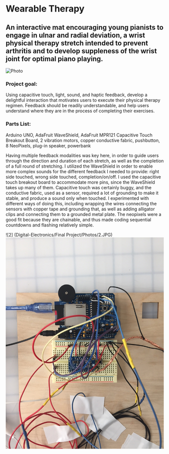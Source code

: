 # Wearable Therapy

## An interactive mat encouraging young pianists to engage in ulnar and radial deviation, a wrist physical therapy stretch intended to prevent arthritis and to develop suppleness of the wrist joint for optimal piano playing.

![Photo](Photos/V1.jpg)

### Project goal: 
Using capacitive touch, light, sound, and haptic feedback, develop a delightful interaction that motivates users to execute their physical therapy regimen. Feedback should be readily understandable, and help users understand where they are in the process of completing their exercises. 

### Parts List: 
Arduino UNO, AdaFruit WaveShield, AdaFruit MPR121 Capacitive Touch Breakout Board, 2 vibration motors, copper conductive fabric, pushbutton, 8 NeoPixels, plug-in speaker, powerbank

Having multiple feedback modalities was key here, in order to guide users through the direction and duration of each stretch, as well as the completion of a full round of stretching. I utilized the WaveShield in order to enable more complex sounds for the different feedback I needed to provide: right side touched, wrong side touched, completion/on/off.  I used the capacitive touch breakout board to accommodate more pins, since the WaveShield takes up many of them. Capacitive touch was certainly buggy, and the conductive fabric, used as a sensor, required a lot of grounding to make it stable, and produce a sound only when touched. I experimented with different ways of doing this, including wrapping the wires connecting the sensors with copper tape and grounding that, as well as adding alligator clips and connecting them to a grounded metal plate.  The neopixels were a good fit because they are chainable, and thus made coding sequential countdowns and flashing relatively simple. 

![2] (Digital-Electronics/Final Project/Photos/2.JPG)
![3](Photos/3.jpg)
